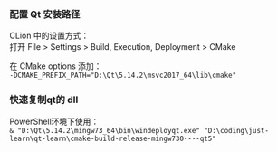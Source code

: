 
### 配置 Qt 安装路径
CLion 中的设置方式：  
打开 File > Settings > Build, Execution, Deployment > CMake  

在 CMake options 添加：  
`-DCMAKE_PREFIX_PATH="D:\Qt\5.14.2\msvc2017_64\lib\cmake"`

### 快速复制qt的 dll
PowerShell环境下使用：  
`& "D:\Qt\5.14.2\mingw73_64\bin\windeployqt.exe" "D:\coding\just-learn\qt-learn\cmake-build-release-mingw730----qt5"`  

